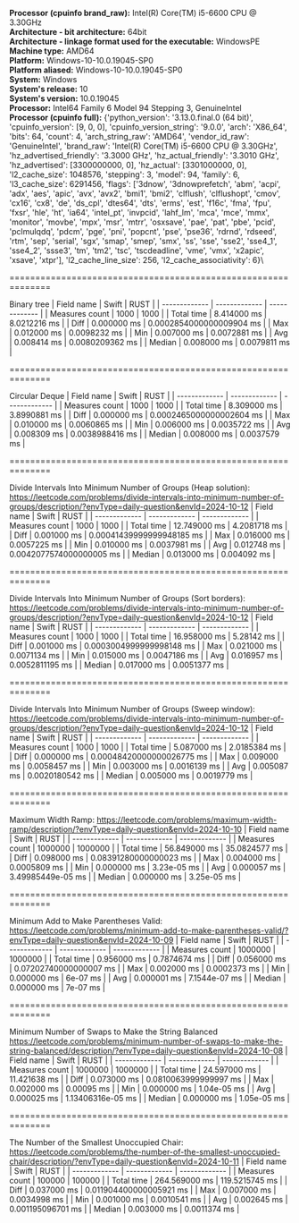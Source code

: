 **Processor (cpuinfo brand_raw):** Intel(R) Core(TM) i5-6600 CPU @ 3.30GHz\
**Architecture - bit architecture:** 64bit\
**Architecture - linkage format used for the executable:** WindowsPE\
**Machine type:** AMD64\
**Platform:** Windows-10-10.0.19045-SP0\
**Platform aliased:** Windows-10-10.0.19045-SP0\
**System:** Windows\
**System's release:** 10\
**System's version:** 10.0.19045\
**Processor:** Intel64 Family 6 Model 94 Stepping 3, GenuineIntel\
**Processor (cpuinfo full):** {'python_version': '3.13.0.final.0 (64 bit)', 'cpuinfo_version': [9, 0, 0], 'cpuinfo_version_string': '9.0.0', 'arch': 'X86_64', 'bits': 64, 'count': 4, 'arch_string_raw': 'AMD64', 'vendor_id_raw': 'GenuineIntel', 'brand_raw': 'Intel(R) Core(TM) i5-6600 CPU @ 3.30GHz', 'hz_advertised_friendly': '3.3000 GHz', 'hz_actual_friendly': '3.3010 GHz', 'hz_advertised': [3300000000, 0], 'hz_actual': [3301000000, 0], 'l2_cache_size': 1048576, 'stepping': 3, 'model': 94, 'family': 6, 'l3_cache_size': 6291456, 'flags': ['3dnow', '3dnowprefetch', 'abm', 'acpi', 'adx', 'aes', 'apic', 'avx', 'avx2', 'bmi1', 'bmi2', 'clflush', 'clflushopt', 'cmov', 'cx16', 'cx8', 'de', 'ds_cpl', 'dtes64', 'dts', 'erms', 'est', 'f16c', 'fma', 'fpu', 'fxsr', 'hle', 'ht', 'ia64', 'intel_pt', 'invpcid', 'lahf_lm', 'mca', 'mce', 'mmx', 'monitor', 'movbe', 'mpx', 'msr', 'mtrr', 'osxsave', 'pae', 'pat', 'pbe', 'pcid', 'pclmulqdq', 'pdcm', 'pge', 'pni', 'popcnt', 'pse', 'pse36', 'rdrnd', 'rdseed', 'rtm', 'sep', 'serial', 'sgx', 'smap', 'smep', 'smx', 'ss', 'sse', 'sse2', 'sse4_1', 'sse4_2', 'ssse3', 'tm', 'tm2', 'tsc', 'tscdeadline', 'vme', 'vmx', 'x2apic', 'xsave', 'xtpr'], 'l2_cache_line_size': 256, 'l2_cache_associativity': 6}\

==============================================================

Binary tree
| Field name  | Swift          | RUST         |
| ------------- | ------------- | ------------- |
| Measures count      | 1000 | 1000 |
| Total time      | 8.414000 ms  | 8.0212216 ms  |
| Diff | 0.000000 ms  | 0.0002854000000009904 ms  |
| Max | 0.012000 ms  | 0.0098232 ms  |
| Min | 0.007000 ms  | 0.0072881 ms  |
| Avg | 0.008414 ms  | 0.0080209362 ms  |
| Median | 0.008000 ms  | 0.0079811 ms  |
    
==============================================================

Circular Deque
| Field name  | Swift          | RUST         |
| ------------- | ------------- | ------------- |
| Measures count      | 1000 | 1000 |
| Total time      | 8.309000 ms  | 3.8990881 ms  |
| Diff | 0.000000 ms  | 0.0002465000000002604 ms  |
| Max | 0.010000 ms  | 0.0060865 ms  |
| Min | 0.006000 ms  | 0.0035722 ms  |
| Avg | 0.008309 ms  | 0.0038988416 ms  |
| Median | 0.008000 ms  | 0.0037579 ms  |
    
==============================================================

Divide Intervals Into Minimum Number of Groups (Heap solution): https://leetcode.com/problems/divide-intervals-into-minimum-number-of-groups/description/?envType=daily-question&envId=2024-10-12
| Field name  | Swift          | RUST         |
| ------------- | ------------- | ------------- |
| Measures count      | 1000 | 1000 |
| Total time      | 12.749000 ms  | 4.2081718 ms  |
| Diff | 0.001000 ms  | 0.00041439999999948185 ms  |
| Max | 0.016000 ms  | 0.0057225 ms  |
| Min | 0.010000 ms  | 0.0037981 ms  |
| Avg | 0.012748 ms  | 0.0042077574000000005 ms  |
| Median | 0.013000 ms  | 0.004092 ms  |
    
==============================================================

Divide Intervals Into Minimum Number of Groups (Sort borders): https://leetcode.com/problems/divide-intervals-into-minimum-number-of-groups/description/?envType=daily-question&envId=2024-10-12
| Field name  | Swift          | RUST         |
| ------------- | ------------- | ------------- |
| Measures count      | 1000 | 1000 |
| Total time      | 16.958000 ms  | 5.28142 ms  |
| Diff | 0.001000 ms  | 0.0003004999999998148 ms  |
| Max | 0.021000 ms  | 0.0071134 ms  |
| Min | 0.015000 ms  | 0.0047186 ms  |
| Avg | 0.016957 ms  | 0.0052811195 ms  |
| Median | 0.017000 ms  | 0.0051377 ms  |
    
==============================================================

Divide Intervals Into Minimum Number of Groups (Sweep window): https://leetcode.com/problems/divide-intervals-into-minimum-number-of-groups/description/?envType=daily-question&envId=2024-10-12
| Field name  | Swift          | RUST         |
| ------------- | ------------- | ------------- |
| Measures count      | 1000 | 1000 |
| Total time      | 5.087000 ms  | 2.0185384 ms  |
| Diff | 0.000000 ms  | 0.00048420000000026775 ms  |
| Max | 0.009000 ms  | 0.0058457 ms  |
| Min | 0.003000 ms  | 0.0016139 ms  |
| Avg | 0.005087 ms  | 0.0020180542 ms  |
| Median | 0.005000 ms  | 0.0019779 ms  |
    
==============================================================

Maximum Width Ramp: https://leetcode.com/problems/maximum-width-ramp/description/?envType=daily-question&envId=2024-10-10
| Field name  | Swift          | RUST         |
| ------------- | ------------- | ------------- |
| Measures count      | 1000000 | 1000000 |
| Total time      | 56.849000 ms  | 35.0824577 ms  |
| Diff | 0.098000 ms  | 0.08391280000000023 ms  |
| Max | 0.004000 ms  | 0.0005809 ms  |
| Min | 0.000000 ms  | 3.23e-05 ms  |
| Avg | 0.000057 ms  | 3.49985449e-05 ms  |
| Median | 0.000000 ms  | 3.25e-05 ms  |
    
==============================================================

Minimum Add to Make Parentheses Valid: https://leetcode.com/problems/minimum-add-to-make-parentheses-valid/?envType=daily-question&envId=2024-10-09
| Field name  | Swift          | RUST         |
| ------------- | ------------- | ------------- |
| Measures count      | 1000000 | 1000000 |
| Total time      | 0.956000 ms  | 0.7874674 ms  |
| Diff | 0.056000 ms  | 0.07202740000000007 ms  |
| Max | 0.002000 ms  | 0.0002373 ms  |
| Min | 0.000000 ms  | 6e-07 ms  |
| Avg | 0.000001 ms  | 7.1544e-07 ms  |
| Median | 0.000000 ms  | 7e-07 ms  |
    
==============================================================

Minimum Number of Swaps to Make the String Balanced https://leetcode.com/problems/minimum-number-of-swaps-to-make-the-string-balanced/description/?envType=daily-question&envId=2024-10-08
| Field name  | Swift          | RUST         |
| ------------- | ------------- | ------------- |
| Measures count      | 1000000 | 1000000 |
| Total time      | 24.597000 ms  | 11.421638 ms  |
| Diff | 0.073000 ms  | 0.0810063999999997 ms  |
| Max | 0.002000 ms  | 0.00095 ms  |
| Min | 0.000000 ms  | 1.04e-05 ms  |
| Avg | 0.000025 ms  | 1.13406316e-05 ms  |
| Median | 0.000000 ms  | 1.05e-05 ms  |
    
==============================================================

The Number of the Smallest Unoccupied Chair: https://leetcode.com/problems/the-number-of-the-smallest-unoccupied-chair/description/?envType=daily-question&envId=2024-10-11
| Field name  | Swift          | RUST         |
| ------------- | ------------- | ------------- |
| Measures count      | 100000 | 100000 |
| Total time      | 264.569000 ms  | 119.5215745 ms  |
| Diff | 0.037000 ms  | 0.011904400000005921 ms  |
| Max | 0.007000 ms  | 0.0034998 ms  |
| Min | 0.001000 ms  | 0.0010541 ms  |
| Avg | 0.002645 ms  | 0.001195096701 ms  |
| Median | 0.003000 ms  | 0.0011374 ms  |
    
